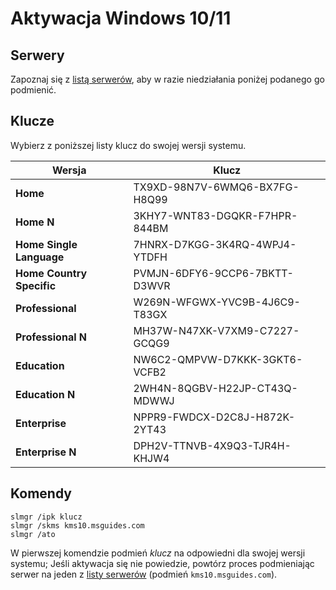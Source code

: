# Aktywacja Windows 10/11
## Serwery
Zapoznaj się z [listą serwerów](/servers.md), aby w razie niedziałania poniżej podanego go podmienić.
## Klucze
Wybierz z poniższej listy klucz do swojej wersji systemu.

Wersja | Klucz
----- | -----
**Home** | TX9XD-98N7V-6WMQ6-BX7FG-H8Q99
**Home N** | 3KHY7-WNT83-DGQKR-F7HPR-844BM
**Home Single Language** | 7HNRX-D7KGG-3K4RQ-4WPJ4-YTDFH
**Home Country Specific** | PVMJN-6DFY6-9CCP6-7BKTT-D3WVR
**Professional** | W269N-WFGWX-YVC9B-4J6C9-T83GX
**Professional N** | MH37W-N47XK-V7XM9-C7227-GCQG9
**Education** | NW6C2-QMPVW-D7KKK-3GKT6-VCFB2
**Education N** | 2WH4N-8QGBV-H22JP-CT43Q-MDWWJ
**Enterprise** | NPPR9-FWDCX-D2C8J-H872K-2YT43
**Enterprise N** | DPH2V-TTNVB-4X9Q3-TJR4H-KHJW4

## Komendy
```
slmgr /ipk klucz
slmgr /skms kms10.msguides.com
slmgr /ato
```
W pierwszej komendzie podmień _klucz_ na odpowiedni dla swojej wersji systemu;
Jeśli aktywacja się nie powiedzie, powtórz proces podmieniając serwer na jeden z [listy serwerów](/servers.md) (podmień `kms10.msguides.com`).
